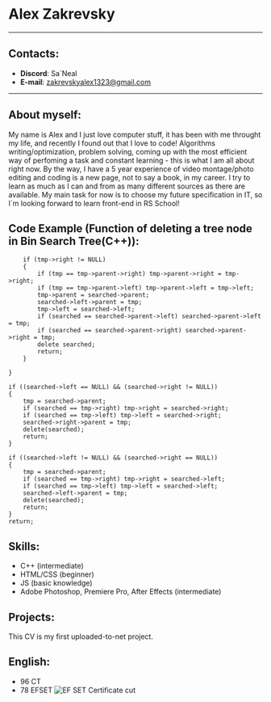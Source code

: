# Alex Zakrevsky
*******
## Contacts:
* **Discord**: Sa`Neal
* **E-mail**: zakrevskyalex1323@gmail.com
*******
## About myself:
My name is Alex and I just love computer stuff, it has been with me throught my life, and recently I found out that I love to code! Algorithms writing/optimization, problem solving, coming up with the most efficient way of perfoming a task and constant learning - this is what I am all about right now. By the way, I have a 5 year experience of video montage/photo editing and coding is a new page, not to say a book, in my career. I try to learn as much as I can and from as many different sources as there are available. My main task for now is to choose my future specification in IT, so I`m looking forward to learn front-end in RS School!

## Code Example (Function of deleting a tree node in Bin Search Tree(C++)):

		if (tmp->right != NULL)
		{
			if (tmp == tmp->parent->right) tmp->parent->right = tmp->right;
			if (tmp == tmp->parent->left) tmp->parent->left = tmp->left;
			tmp->parent = searched->parent;
			searched->left->parent = tmp;
			tmp->left = searched->left;
			if (searched == searched->parent->left) searched->parent->left = tmp;
			if (searched == searched->parent->right) searched->parent->right = tmp;
			delete searched;
			return;
		}

	}

	if ((searched->left == NULL) && (searched->right != NULL))
	{
		tmp = searched->parent;
		if (searched == tmp->right) tmp->right = searched->right;
		if (searched == tmp->left) tmp->left = searched->right;
		searched->right->parent = tmp;
		delete(searched);
		return;
	}

	if ((searched->left != NULL) && (searched->right == NULL))
	{
		tmp = searched->parent;
		if (searched == tmp->right) tmp->right = searched->left;
		if (searched == tmp->left) tmp->left = searched->left;
		searched->left->parent = tmp;
		delete(searched);
		return;
	}
	return;

## Skills:
* C++ (intermediate)
* HTML/CSS (beginner)
* JS (basic knowledge)
* Adobe Photoshop, Premiere Pro, After Effects (intermediate)

## Projects:
This CV is my first uploaded-to-net project.

## English:
* 96 CT
* 78 EFSET
![EF SET Certificate cut](https://user-images.githubusercontent.com/94646827/147333133-c3d8c244-eb42-4def-a52c-ce516d0b26cd.png)

